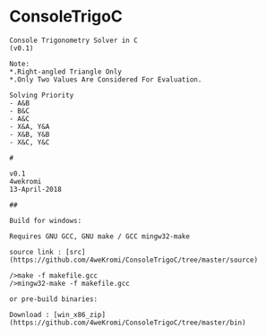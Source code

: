 # ConsoleTrigoC


	Console Trigonometry Solver in C
	(v0.1)	
	
	Note:
	*.Right-angled Triangle Only
	*.Only Two Values Are Considered For Evaluation.
	
	Solving Priority
	- A&B
	- B&C
	- A&C
	- X&A, Y&A
	- X&B, Y&B
	- X&C, Y&C
	
	#
  
	v0.1
	4wekromi
	13-April-2018

	##

	Build for windows:
  
	Requires GNU GCC, GNU make / GCC mingw32-make
  
	source link : [src](https://github.com/4weKromi/ConsoleTrigoC/tree/master/source)
	
	/>make -f makefile.gcc
	/>mingw32-make -f makefile.gcc

	or pre-build binaries:
  
	Download : [win_x86_zip](https://github.com/4weKromi/ConsoleTrigoC/tree/master/bin)




